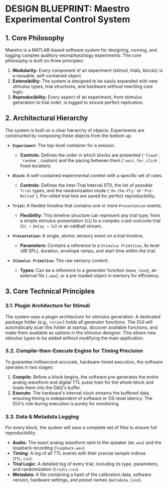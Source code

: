 # DESIGN BLUEPRINT: Maestro Experimental Control System

## 1. Core Philosophy

Maestro is a MATLAB-based software system for designing, running, and logging complex auditory neurophysiology experiments. The core philosophy is built on three principles:

1.  **Modularity:** Every component of an experiment (stimuli, trials, blocks) is a reusable, self-contained object.
2.  **Extensibility:** The system is designed to be easily expanded with new stimulus types, trial structures, and hardware without rewriting core logic.
3.  **Reproducibility:** Every aspect of an experiment, from stimulus generation to trial order, is logged to ensure perfect replication.

## 2. Architectural Hierarchy

The system is built on a clear hierarchy of objects. Experiments are constructed by composing these objects from the bottom up.

* **`Experiment`:** The top-level container for a session.
    * **Controls:** Defines the order in which blocks are presented (`'fixed'`, `'random'`, custom) and the pacing between them (`'wait_for_click'`, fixed duration).

* **`Block`:** A self-contained experimental context with a specific set of rules.
    * **Controls:** Defines the Inter-Trial Interval (ITI), the list of possible `Trial` types, and the randomization mode (`'On-the-Fly'` or `'Pre-Rolled'`). Pre-rolled trial lists are saved for perfect reproducibility.

* **`Trial`:** A flexible timeline that contains one or more `Presentation` events.
    * **Flexibility:** This timeline structure can represent any trial type, from a simple stimulus presentation (`S1`) to a complex cued-outcome trial (`S1 → Delay → S2`) or an oddball stream.

* **`Presentation`:** A single, atomic sensory event on a trial timeline.
    * **Parameters:** Contains a reference to a `Stimulus Primitive`, its level (dB SPL), duration, envelope ramps, and start time within the trial.

* **`Stimulus Primitive`:** The raw sensory content.
    * **Types:** Can be a reference to a generator function (`make_tone`), an external file (`.wav`), or a pre-loaded object in memory for efficiency.

## 3. Core Technical Principles

### 3.1. Plugin Architecture for Stimuli
The system uses a plugin architecture for stimulus generation. A dedicated package folder (e.g., `+stim/`) holds all generator functions. The GUI will automatically scan this folder at startup, discover available functions, and make them available as options in the stimulus designer. This allows new stimulus types to be added without modifying the main application.

### 3.2. Compile-then-Execute Engine for Timing Precision
To guarantee millisecond-accurate, hardware-timed execution, the software operates in two stages:
1.  **Compile:** Before a block begins, the software pre-generates the entire analog waveform and digital TTL pulse train for the whole block and loads them into the DAQ's buffer.
2.  **Execute:** The hardware's internal clock streams the buffered data, ensuring timing is independent of software or OS-level latency. The GUI's role during execution is purely for monitoring.

### 3.3. Data & Metadata Logging
For every block, the system will save a complete set of files to ensure full reproducibility:
* **Audio:** The exact analog waveform sent to the speaker (`AO.wav`) and the loopback recording (`loopback.wav`).
* **Timing:** A log of all TTL events with their precise sample indices (`TTL.csv`).
* **Trial Logic:** A detailed log of every trial, including its type, parameters, and randomization (`trials.csv`).
* **Metadata:** A file containing a hash of the calibration data, software version, hardware settings, and preset names (`metadata.json`).